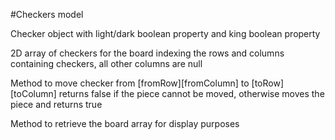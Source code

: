 #Checkers model

Checker object with light/dark boolean property and king boolean property

2D array of checkers for the board indexing the rows and columns containing checkers, all other columns are null

Method to move checker from [fromRow][fromColumn] to [toRow][toColumn] returns false if the piece cannot be moved, otherwise moves the piece and returns true

Method to retrieve the board array for display purposes
